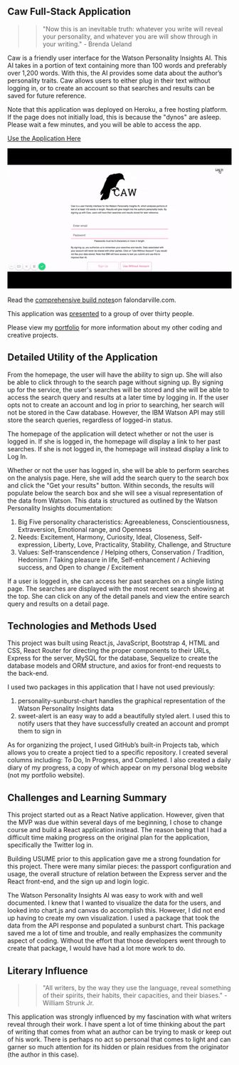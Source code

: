 ## Caw Full-Stack Application

>>"Now this is an inevitable truth: whatever you write will reveal your personality, and whatever you are will show through in your writing." - Brenda Ueland

Caw is a friendly user interface for the Watson Personality Insights AI. This AI takes in a portion of text containing more than 100 words and preferably over 1,200 words. With this, the AI provides some data about the author’s personality traits. Caw allows users to either plug in their text without logging in, or to create an account so that searches and results can be saved for future reference.

Note that this application was deployed on Heroku, a free hosting platform. If the page does not initially load, this is because the "dynos" are asleep. Please wait a few minutes, and you will be able to access the app. 

[Use the Application Here](https://shrouded-meadow-54760.herokuapp.com/)

![alt text](./caw.gif)

Read the [comprehensive build notes](https://falondarville.com/development-notes-for-caw/)on falondarville.com.

This application was [presented](https://slides.com/falondarville/deck-1/live#/) to a group of over thirty people. 

Please view my [portfolio](https://falondarville.github.io/Portfolio/) for more information about my other coding and creative projects. 

## Detailed Utility of the Application

From the homepage, the user will have the ability to sign up. She will also be able to click through to the search page without signing up. By signing up for the service, the user's searches will be stored and she will be able to access the search query and results at a later time by logging in. If the user opts not to create an account and log in prior to searching, her search will not be stored in the Caw database. However, the IBM Watson API may still store the search queries, regardless of logged-in status.

The homepage of the application will detect whether or not the user is logged in. If she is logged in, the homepage will display a link to her past searches. If she is not logged in, the homepage will instead display a link to Log In. 

Whether or not the user has logged in, she will be able to perform searches on the analysis page. Here, she will add the search query to the search box and click the "Get your results" button. Within seconds, the results will populate below the search box and she will see a visual representation of the data from Watson. This data is structured as outlined by the Watson Personality Insights documentation:

1. Big Five personality characteristics: Agreeableness, Conscientiousness, Extraversion, Emotional range, and Openness
2. Needs: Excitement, Harmony, Curiosity, Ideal, Closeness, Self-expression, Liberty, Love, Practicality, Stability, Challenge, and Structure
3. Values: Self-transcendence / Helping others, Conservation / Tradition, Hedonism / Taking pleasure in life, Self-enhancement / Achieving success, and Open to change / Excitement

If a user is logged in, she can access her past searches on a single listing page. The searches are displayed with the most recent search showing at the top. She can click on any of the detail panels and view the entire search query and results on a detail page. 

## Technologies and Methods Used

This project was built using React.js, JavaScript, Bootstrap 4, HTML and CSS, React Router for directing the proper components to their URLs, Express for the server, MySQL for the database, Sequelize to create the database models and ORM structure, and axios for front-end requests to the back-end.

I used two packages in this application that I have not used previously:

1. personality-sunburst-chart handles the graphical representation of the Watson Personality Insights data
2. sweet-alert is an easy way to add a beautifully styled alert. I used this to notify users that they have successfully created an account and prompt them to sign in

As for organizing the project, I used GitHub’s built-in Projects tab, which allows you to create a project tied to a specific repository. I created several columns including: To Do, In Progress, and Completed. I also created a daily diary of my progress, a copy of which appear on my personal blog website (not my portfolio website).

## Challenges and Learning Summary

This project started out as a React Native application. However, given that the MVP was due within several days of me beginning, I chose to change course and build a React application instead. The reason being that I had a difficult time making progress on the original plan for the application, specifically the Twitter log in. 

Building USUME prior to this application gave me a strong foundation for this project. There were many similar pieces: the passport configuration and usage, the overall structure of relation between the Express server and the React front-end, and the sign up and login logic.

The Watson Personality Insights AI was easy to work with and well documented. I knew that I wanted to visualize the data for the users, and looked into chart.js and canvas do accomplish this. However, I did not end up having to create my own visualization. I used a package that took the data from the API response and populated a sunburst chart. This package saved me a lot of time and trouble, and really emphasizes the community aspect of coding. Without the effort that those developers went through to create that package, I would have had a lot more work to do.

## Literary Influence

>>"All writers, by the way they use the language, reveal something of their spirits, their habits, their capacities, and their biases." - William Strunk Jr.

This application was strongly influenced by my fascination with what writers reveal through their work. I have spent a lot of time thinking about the part of writing that comes from what an author can be trying to mask or keep out of his work. There is perhaps no act so personal that comes to light and can garner so much attention for its hidden or plain residues from the originator (the author in this case). 
